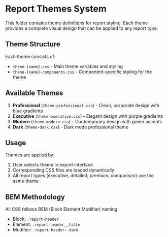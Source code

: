 # Report Themes System

This folder contains theme definitions for report styling. Each theme provides a complete visual design that can be applied to any report type.

## Theme Structure

Each theme consists of:
- `theme-[name].css` - Main theme variables and styling
- `theme-[name]-components.css` - Component-specific styling for the theme

## Available Themes

1. **Professional** (`theme-professional.css`) - Clean, corporate design with blue gradients
2. **Executive** (`theme-executive.css`) - Elegant design with purple gradients  
3. **Modern** (`theme-modern.css`) - Contemporary design with green accents
4. **Dark** (`theme-dark.css`) - Dark mode professional theme

## Usage

Themes are applied by:
1. User selects theme in export interface
2. Corresponding CSS files are loaded dynamically
3. All report types (executive, detailed, premium, comparison) use the same theme

## BEM Methodology

All CSS follows BEM (Block Element Modifier) naming:
- Block: `.report-header`
- Element: `.report-header__title`
- Modifier: `.report-header--dark`